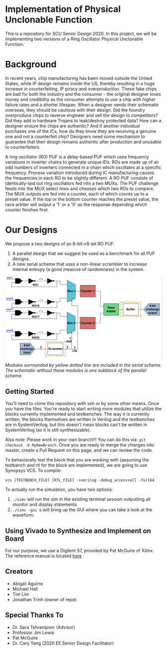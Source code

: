 # Implementation of Physical Unclonable Function

This is a repository for SCU Senior Design 2020. In this project, we will be implementing two versions of a Ring Oscillator Physical Unclonable Function.

# Background

In recent years, chip manufacturing has been moved outside the United States, while IP design remains inside the US, thereby resulting in a huge increase in counterfeiting, IP piracy and overproduction. These fake chips are bad for both the industry and the consumer - the original designer loses money and credibility as the consumer attempts to use a chip with higher failure rates and a shorter lifespan. When a designer sends their schematic overseas, they should be cautious with their design. Did the foundry overproduce chips to reverse engineer and sell the design to competitors? Did they add in hardware Trojans to leak/destroy protected data? How can a designer ensure the chips are authentic? And if another individual purchases one of the ICs, how do they know they are receiving a genuine one and not a counterfeit chip? Designers need some mechanism to guarantee that their design remains authentic after production and unusable to counterfeiters.

A ring oscillator (RO) PUF is a delay-based PUF which uses frequency variations in inverter chains to generate unique IDs. ROs are made up of an odd numbers of inverters connected in a chain which oscillates at a specific frequency. Process variation introduced during IC manufacturing causes the frequencies in each RO to be slightly different. A RO PUF consists of identically-laid out ring oscillators fed into a two MUXs. The PUF challenge feeds into the MUX select lines and chooses which two ROs to compare. The MUX outputs are fed into a counter, each of which counts up to a preset value. If the top or the bottom counter reaches the preset value, the race arbiter will output a '1' or a '0' as the response depending which counter finishes first.

# Our Designs

We propose a two designs of an 8-bit->8-bit RO PUF.

1. A parallel design that we suggest be used as a benchmark for all PUF designs.
2. A new serial scheme that uses a non-linear scrambler to increase internal entropy (a good measure of randomness) in the system.

![Schematic of Design](/images/puf_scheme.jpg "Schematic of Design") *Modules surrounded by yellow dotted line are included in the serial scheme. The schematic without these modules is one subblock of the parallel scheme.*

## Getting Started

You'll need to clone this repository with ssh or by some other means. Once you have the files. You're ready to start writing more modules that utilize the blocks currently implemented and testbenches. The way it is currently written, the blocks themselves are written in Verilog and the testbenches are in SystemVerilog, but this doesn't mean blocks can't be written in SystemVerilog (as it is still synthesizable).

Also note: Please work in your own branch!!! You can do this via: `git checkout -b MyNewBranch`. Once you are ready to merge the changes into master, create a Pull Request on this page, and we can review the code.

To behaviorally test the block that you are working with (assuming the testbench and rtl for the block are implemented), we are going to use Synopsys VCS. To compile:

```
vcs [TESTBENCH_FILE] [RTL_FILE] -sverilog -debug_access+all -full64
```

To actually run the simulation, you have two options:

1. `./simv` will run the sim in the existing terminal session outputting all monitor and display statements
2. `./simv -gui &` will bring up the GUI where you can take a look at the waveform.

## Using Vivado to Synthesize and Implement on Board

For our purpose, we use a Digilent S7, provided by Pat McGuire of Xilinx. The reference manual is located [here](https://reference.digilentinc.com/reference/programmable-logic/arty-s7/start)


## Creators

* Abigail Aguirre
* Michael Hall
* Tim Lim
* Jonathan Trinh (owner of repo)

## Special Thanks To

* Dr. Sara Tehranipoor (Advisor)
* Professor Jim Lewis
* Pat McGuire
* Dr. Cary Yang (2020 EE Senior Design Facilitator)
